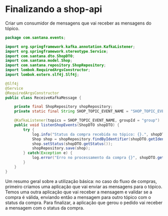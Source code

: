 # Finalizando a shop-api

Criar um consumidor de mensagens que vai receber as mensagens do tópico.

``` java
package com.santana.events;

import org.springframework.kafka.annotation.KafkaListener;
import org.springframework.stereotype.Service;
import com.santana.dto.ShopDTO;
import com.santana.model.Shop;
import com.santana.repository.ShopRepository;
import lombok.RequiredArgsConstructor;
import lombok.extern.slf4j.Slf4j;

@Slf4j
@Service
@RequiredArgsConstructor
public class ReceiveKafkaMessage {

    private final ShopRepository shopRepository;
    private static final String SHOP_TOPIC_EVENT_NAME = "SHOP_TOPIC_EVENT";

    @KafkaListener(topics = SHOP_TOPIC_EVENT_NAME, groupId = "group")
    public void listenShopEvents(ShopDTO shopDTO) {
        try {
            log.info("Status da compra recebida no tópico: {}.", shopDTO.getIdentifier());
            Shop shop = shopRepository.findByIdentifier(shopDTO.getIdentifier());
            shop.setStatus(shopDTO.getStatus());
            shopRepository.save(shop);
        } catch(Exception e) {
            log.error("Erro no processamento da compra {}", shopDTO.getIdentifier());
        }
    }
}
```


Um resumo geral sobre a utilização básica: no caso do fluxo de compras, primeiro criamos uma aplicação que vai enviar as mensagens para o tópico. Temos uma outra aplicação que vai receber a mensagem e validar se a compra é válida, enviando então a mensagem para outro tópico com o status da compra. Para finalizar, a aplicação que gerou o pedido vai receber a mensagem com o status da compra.





